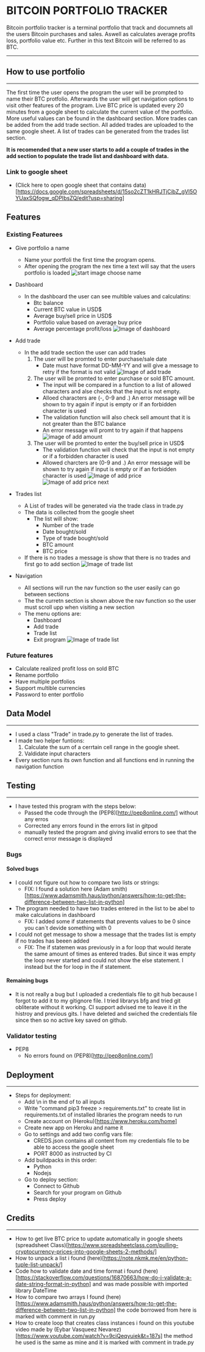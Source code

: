 # BITCOIN PORTFOLIO TRACKER
Bitcoin portfolio tracker is a terminal portfolio that track and documnets all the users Bitcoin purchases and sales.
Aswell as calculates average profits loss, portfolio value etc. Further in this text Bitcoin will be referred to as BTC.

---

## How to use portfolio
---
The first time the user opens the program the user will be prompted to name their BTC protfolio.
Afterwards the user will get navigation options to visit other features of the program.
Live BTC price is updated every 20 minutes from a google sheet to calculate the current value of the portfolio.
More useful values can be found in the dashboard section. More trades can be added from the add trade section.
All added trades are uploaded to the same google sheet. A list of trades can be generated from the trades list section.

**It is recomended that a new user starts to add a couple of trades in the add section to populate the trade list and dashboard with data.**

### Link to google sheet
- (Click here to open google sheet that contains data)[https://docs.google.com/spreadsheets/d/15so2cZT1kHRJTjCibZ_gVl5OYUaxSQfogw_qDPIbsZQ/edit?usp=sharing]

## Features

### Existing Featurees

- Give portfolio a name
    - Name your portfoli the first time the program opens.
    - After opening the program the nex time a text will say that the users portfolio is loaded
![start image choose name](/assets/images/start.png)

- Dashboard
    - In the dashboard the user can see multible values and calculatins:
        - Btc balance
        - Current BTC value in USD$
        - Average buy/sell price in USD$
        - Portfolio value based on average buy price
        - Average percentage profit/loss
![Image of dashboard](/assets/images/dashboard.png)
- Add trade
    - In the add trade section the user can add trades
        1. The user will be promted to enter purchase/sale date
            - Date must have format DD-MM-YY and will give a message to retry if the format is not valid
            ![Image of add trade](/assets/images/add_date.png)
        2. The user will be promted to enter purchase or sold BTC amount.
            -  The input will be compared in a function to a list of allowed characters and alse checks that the input is not empty.
            - Alloed characters are (-, 0-9 and .) An error message will be shown to try again if input is empty or if an forbidden  character is used
            - The validation function will also check sell amount that it is not greater than the BTC balance
            - An error message will promt to try again if that happens
            ![image of add amount ](/assets/images/add_amount.png)
        3. The user will be promted to enter the buy/sell price in USD$
            - The validation function will check that the input is not empty or if a forbidden character is used
            - Allowed charcters are (0-9 and .) An error message will be shown to try again if input is empty or if an forbidden  character is used
        ![Image of add price](/assets/images/add_price.png)
        ![Image of add price next](/assets/images/add_price_next.png)

- Trades list
    - A List of trades will be generated via the trade class in trade.py
    - The data is collected from the google sheet
        - The list will show:
            - Number of the trade
            - Date bought/sold
            - Type of trade bought/sold
            - BTC amount
            - BTC price
    - If there is no trades a message is show that there is no trades and first go to add section
![Image of trade list](/assets/images/trade_list.png)
    
- Navigation
    - All sections will run the nav function so the user easily can go between sections
    - The the curretn section is shown above the nav function so the user must scroll upp when visiting a new section 
    - The menu options are:
        - Dashboard
        - Add trade
        - Trade list
        - Exit program
![Image of trade list](/assets/images/navigation.png)
### Future features
- Calculate realized profit loss on sold BTC
- Rename portfolio
- Have multiple portfolios
- Support multible currencies
- Password to enter portfolio

## Data Model
---
- I used a class "Trade" in trade.py to generate the list of trades.
- I made two helper funtions: 
    1. Calculate the sum of a cerrtain cell range in the google sheet. 
    2. Valdidate input characters
- Every section runs its own function and all functions end in running the navigation function

## Testing
---
- I have tested this program with the steps below:
    - Passed the code through the (PEP8)[http://pep8online.com/] without any erros
    - Corrected any errors found in the errors list in gitpod
    - manually tested the program and giving invalid errors to see that the correct error message is displayed

### Bugs

#### Solved bugs
- I could not figure out how to compare two lists or strings:
    - FIX: I found a solution here (Adam smith)[https://www.adamsmith.haus/python/answers/how-to-get-the-difference-between-two-list-in-python]
- The program needed to have two trades entered in the list to be abel to make calculations in dashboard
    - FIX: I added some if statements that prevents values to be 0 since you can´t devide something with 0
- I could not get message to show a message that the trades list is empty if no trades has beeen added
    - FIX: The if statemen was previously in a for loop that would iterate the same amount of times as entered trades.
    But since it was empty the loop never started and could not show the else statement. I instead but the for loop in the if statement.

#### Remaining bugs
- It is not really a bug but I uploaded a credentials file to git hub because I forgot to add it to my gitignore file.
I tried librarys bfg and tried git obliterate without it working. CI support advised me to leave it in the histroy and previous gits.
I have deleted and swiched the credentials file since then so no active key saved on github.

### Validator testing
- PEP8
    - No errors found on (PEP8)[http://pep8online.com/]
## Deployment
---
- Steps for deployment:
    - Add \n in the end of to all inputs
    - Write "command pip3 freeze > requirements.txt" to create list in requirements.txt of installed libraries the program needs to run
    - Create account on (Heroku)[https://www.heroku.com/home]
    - Create new app on Heroku and name it
    - Go to settings and add two config vars file:
        - CREDS.json contains all content from my credentials file to be able to access the google sheet
        - PORT 8000 as instructed by CI
    - Add buildpacks in this order:
        - Python
        - Nodejs
    - Go to deploy section:
        - Connect to Github
        - Search for your program on Github
        - Press deploy
## Credits
---
- How to get live BTC price to update automatically in google sheets (spreadsheet Class)[https://www.spreadsheetclass.com/pulling-cryptocurrency-prices-into-google-sheets-2-methods/]
- How to unpack a list i found (here)[https://note.nkmk.me/en/python-tuple-list-unpack/]
- Code how to validate date and time format i found (here)[https://stackoverflow.com/questions/16870663/how-do-i-validate-a-date-string-format-in-python] and was made possible with imported library DateTime
- How to compare two arrays I found (here)[https://www.adamsmith.haus/python/answers/how-to-get-the-difference-between-two-list-in-python] the code borrowed from here is marked with comment in run.py
- How to create loop that creates class instances i found on this youtube video made by (Eybar Vasqueez Nevarez)[https://www.youtube.com/watch?v=9ciQeqyuiek&t=187s] the method he used is the same as mine and it is marked with comment in trade.py
